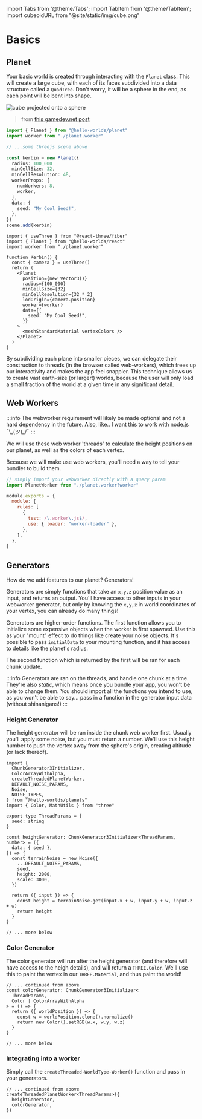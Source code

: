 import Tabs from '@theme/Tabs';
import TabItem from '@theme/TabItem';
import cubeoidURL from "@site/static/img/cube.png"

# Basics

## Planet

Your basic world is created through interacting with the `Planet` class. This will create a large cube, with each of its faces subdivided into a data structure called a `QuadTree`. Don't worry, it will be a sphere in the end, as each point will be bent into shape.

<img src={cubeoidURL} alt="cube projected onto a sphere" />

> from [this gamedev.net post](https://www.gamedev.net/forums/topic/642127-a-pathfinding-on-a-sphere-projected-cube-uneven-planetary-body/5055776/)

<Tabs>
<TabItem value="ts" label="Three.js">

```ts
import { Planet } from "@hello-worlds/planet"
import worker from "./planet.worker"

// ...some threejs scene above

const kerbin = new Planet({
  radius: 100_000
  minCellSize: 32,
  minCellResolution: 48,
  workerProps: {
    numWorkers: 8,
    worker,
  },
  data: {
    seed: "My Cool Seed!",
  },
})
scene.add(kerbin)
```

</TabItem>
<TabItem value="jsx" label="React">

```tsx
import { useThree } from "@react-three/fiber"
import { Planet } from "@hello-worlds/react"
import worker from "./planet.worker"

function Kerbin() {
  const { camera } = useThree()
  return (
    <Planet
      position={new Vector3()}
      radius={100_000}
      minCellSize={32}
      minCellResolution={32 * 2}
      lodOrigin={camera.position}
      worker={worker}
      data={{
        seed: "My Cool Seed!",
      }}
    >
      <meshStandardMaterial vertexColors />
    </Planet>
  )
}
```

</TabItem>

</Tabs>

By subdividing each plane into smaller pieces, we can delegate their construction to threads (in the browser called web-workers), which frees up our interactivity and makes the app feel snappier. This technique allows us to create vast earth-size (or larger!) worlds, because the user will only load a small fraction of the world at a given time in any significant detail.

## Web Workers

:::info
The webworker requirement will likely be made optional and not a hard dependency in the future. Also, like.. I want this to work with node.js ¯\\\_(ツ)\_/¯
:::

We will use these web worker 'threads' to calculate the height positions on our planet, as well as the colors of each vertex.

Because we will make use web workers, you'll need a way to tell your bundler to build them.

<Tabs>
<TabItem value="vite" label="Vite">

```ts title="components/planet/Planet.tsx"
// simply import your webworker directly with a query param
import PlanetWorker from "./planet.worker?worker"
```

</TabItem>
<TabItem value="webpack" label="Webpack">

```js title="webpack.config.js"
module.exports = {
  module: {
    rules: [
      {
        test: /\.worker\.js$/,
        use: { loader: "worker-loader" },
      },
    ],
  },
}
```

</TabItem>

</Tabs>

## Generators

How do we add features to our planet? Generators!

Generators are simply functions that take an `x,y,z` position value as an input, and returns an output. You'll have access to other inputs in your webworker generator, but only by knowing the `x,y,z` in world coordinates of your vertex, you can already do many things!

Generators are higher-order functions. The first function allows you to initialize some expensive objects when the worker is first spawned. Use this as your "mount" effect to do things like create your noise objects. It's possible to pass `initialData` to your mounting function, and it has access to details like the planet's radius.

The second function which is returned by the first will be ran for each chunk update.

:::info
Generators are ran on the threads, and handle one chunk at a time. They're also _static_, which means once you bundle your app, you won't be able to change them. You should import all the functions you intend to use, as you won't be able to say... pass in a function in the generator input data (without shinanigans!)
:::

### Height Generator

The height generator will be ran inside the chunk web worker first. Usually you'll apply some noise, but you must return a number. We'll use this height number to push the vertex away from the sphere's origin, creating altitude (or lack thereof).

```tsx
import {
  ChunkGenerator3Initializer,
  ColorArrayWithAlpha,
  createThreadedPlanetWorker,
  DEFAULT_NOISE_PARAMS,
  Noise,
  NOISE_TYPES,
} from "@hello-worlds/planets"
import { Color, MathUtils } from "three"

export type ThreadParams = {
  seed: string
}

const heightGenerator: ChunkGenerator3Initializer<ThreadParams, number> = ({
  data: { seed },
}) => {
  const terrainNoise = new Noise({
    ...DEFAULT_NOISE_PARAMS,
    seed,
    height: 2000,
    scale: 3000,
  })

  return ({ input }) => {
    const height = terrainNoise.get(input.x + w, input.y + w, input.z + w)
    return height
  }
}

// ... more below
```

### Color Generator

The color generator will run after the height generator (and therefore will have access to the heigh details), and will return a `THREE.Color`. We'll use this to paint the vertex in our `THREE.Material`, and thus paint the world!

```tsx
// ... continued from above
const colorGenerator: ChunkGenerator3Initializer<
  ThreadParams,
  Color | ColorArrayWithAlpha
> = () => {
  return ({ worldPosition }) => {
    const w = worldPosition.clone().normalize()
    return new Color().setRGB(w.x, w.y, w.z)
  }
}

// ... more below
```

### Integrating into a worker

Simply call the `createThreaded-WorldType-Worker()` function and pass in your generators.

```tsx
// ... continued from above
createThreadedPlanetWorker<ThreadParams>({
  heightGenerator,
  colorGenerator,
})
```

